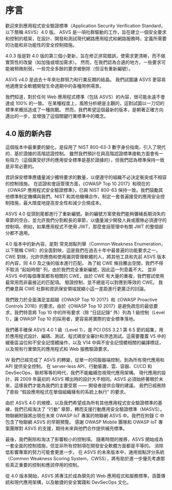 # 序言

歡迎來到應用程式安全驗證標準（Application Security Verification Standard，以下簡稱 ASVS）4.0 版。 ASVS 是一項社群驅動的工作，旨在建立一個安全要求和控制的框架，在設計、開發和測試現代網路應用程式和網路服務時，定義所需要的功能和非功能性的安全控制措施。

4.0.3 版是對 4.0 版的第三個小更新，旨在修正拼寫錯誤，使需求更清晰，而不做實質性的改變（如加強或增加需求）。 然而，在我們認為合適的地方，一些要求可能被稍微削弱，一些完全多餘的要求被刪除（但沒有重新編號）。

ASVS v4.0 是過去十年來社群努力和行業反饋的結晶。 我們試圖讓 ASVS 更容易地適應安全軟體開發生命週期中的各種用例場景。

我們知道，對於任何 Web 應用程式標準（包括 ASVS）的內容，很可能永遠不會達成 100% 的一致。 在某種程度上，風險分析總是主觀的，這對試圖以一刀切的標準來概括造成了一種挑戰。 然而，我們希望這個最新的版本，是朝著正確方向邁出的一步，並增強了這個關鍵行業標準中的概念。

## 4.0 版的新內容

這個版本中最重要的變化，是採用了 NIST 800-63-3 數字身份指南，引入了現代的、基於證據的高階認證控制。 雖然我們預計在與高階認證標準接軌方面會有一些阻力（這個廣受好評的應用安全標準是基於證據的），但我們認為標準保持一致是非常必要的。

資訊保安標準應儘量減少獨特要求的數量，以便遵守的組織不必決定衝突或不相容的控制措施。 在認證和會話管理方面，《OWASP Top 10 2017》和現在的《OWASP 應用程式安全驗證標準》，已與 NIST 800-63 保持一致。我們鼓勵其他標準制定機構與我們、NIST 和其他機構合作，制定一套普遍接受的應用安全控制措施，最大限度地提高安全性和減少合規成本。

ASVS 4.0 從頭到尾都進行了重新編號。新的編號方案使我們能夠彌補長期消失的章節的空白，並允許我們分割較長的章節，以儘量減少開發人員或團隊必須遵守的控制項。例如，如果應用程式不使用 JWT，那麼會話管理中有關 JWT 的整個部分都不適用。

4.0 版本中的新內容，是對 常見弱點列舉（Common Weakness Enumeration，以下簡稱 CWE）的全面對映，這是我們在過去十年中最普遍的功能要求之一。 CWE 對映，允許供應商和使用漏洞管理軟體的人，將其他工具和先前 ASVS 版本的內容，同 4.0 及之後的版本進行匹配。 為了給 CWE 條目騰出空間，我們不得不取消 “起始時間” 列，由於我們完全重新編號，因此這一列意義不大。 並非 ASVS 中的每個專案都有相關的 CWE，由於 CWE 有大量的重複，我們嘗試使用最常用而非最接近的匹配項。 驗證控制，並不總是可以對應到等效的 CWE。 我們樂意與 CWE 社群和資訊保安領域就縮小這一差距進行更廣泛的討論。

我們致力於全面滿足並超越《OWASP Top 10 2017》和《OWASP Proactive Controls 2018》的要求。由於《OWASP Top 10 2017》是避免疏忽的最低要求，我們特意將 Top 10 中的所有要求（除 “日誌記錄” 外）列為 1 級控制（Level 1），讓 OWASP Top 10 的採用者，更容易將實際的安全標準落地。

我們著手確保 ASVS 4.0 1 級（Level 1），是 PCI DSS 3.2.1 第 6.5 節的超集，用於應用程式設計、編碼、測試、程式碼安全審計和滲透測試。這需要覆蓋 V5 中的緩衝區溢位和不安全記憶體操作，以及 V14 中與不安全記憶體相關的編譯標誌，以及現有行業領先的應用程式和 Web 服務驗證要求。

W 我們已經完成了 ASVS 的轉變，從單一的伺服器端控制，到為所有現代應用和 API 提供安全控制。 在 server-less API、行動裝置、雲、容器、CI/CD 和 DevSecOps、聯邦等等的時代，我們不能繼續忽視現代應用架構。 現代應用的設計，與 2009 年最初的 ASVS 釋出時的設計大不相同。ASVS 必須始終著眼於未來，這樣我們才能為我們的主要受眾 —— 開發者提供合理的建議。 我們已經刪除了那些 “假設應用程式在單個組織擁有的系統上執行” 的要求。

由於 ASVS 4.0 的規模，以及我們希望成為所有其他應用程式安全驗證標準的基線，我們已經淘汰了 “行動” 章節，轉而支援行動應用安全驗證標準（MASVS）。 物聯網附錄將出現在未來 OWASP IoT 專案的物聯網 ASVS 中。我們在附錄 C 中包含了物聯網 ASVS 的早期預覽。 感謝 OWASP Mobile 團隊和 OWASP IoT 專案團隊對 ASVS 的支援，期待未來與他們合作提供補充標準。

最後，我們刪除和淘汰了影響較小的控制項。 隨著時間的推移，ASVS 開始成為一套全面的控制措施，但並非所有控制項在開發安全軟體方面都是平等的。 消除低影響專案的努力可能會更進一步。 在 ASVS 的未來版本中，通用弱點評分系統（Common Weakness Scoring System，CWSS），將有助於進一步優先考慮那些真正重要的控制和應該停用的控制。

從 4.0 版本開始，ASVS 將專注於成為領先的 Web 應用程式和服務標準，涵蓋傳統和現代應用架構，以及敏捷的安全實踐和 DevSecOps 文化。

